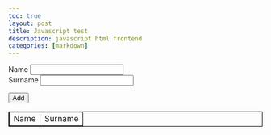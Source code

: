 ```yaml
---
toc: true
layout: post
title: Javascript test
description: javascript html frontend
categories: [markdown]
---
```


<head>
    <meta charset="UTF-8">
    <meta name="viewport" content="width=device-width, initial- scale=1.0">
    <title>Document</title>
    <style>
        table,td{
            border: 1px solid black;
            border-collapse: collapse;
        }
    </style>
</head>

<script>
    function add(){
    var name = document.getElementById("name");
    var surname = document.getElementById("surname");
    var output = document.querySelector("#output tbody");
    output.innerHTML += "<tr><td>"+name.value+"</td><td>"+surname.value+"</td></tr>"
    }
</script>


<body>
    <form action="">
        <div>
            <label for="name">Name</label>
            <input type="text" id="name">
        </div>
        <div>
            <label for="name">Surname</label>
            <input type="text" id="surname">
        </div>
    </form>
    <input type="button" onclick="add();" value="Add">
    <div>
        <table id="output">
            <thead><td>Name</td><td>Surname</td></thead>
            <tbody></tbody>
        </table>
    </div>
</body>
